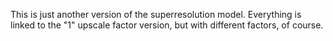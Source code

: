 This is just another version of the superresolution model.
Everything is linked to the "1" upscale factor version, but with different factors, of course.
